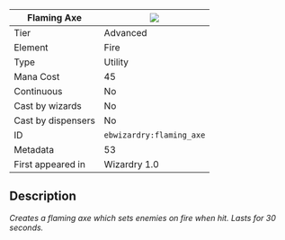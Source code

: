 | Flaming Axe |![](https://github.com/Electroblob77/Wizardry/blob/1.12.2/src/main/resources/assets/ebwizardry/textures/spells/flaming_axe.png)|
|---|---|
| Tier | Advanced |
| Element | Fire |
| Type | Utility |
| Mana Cost | 45 |
| Continuous | No |
| Cast by wizards | No |
| Cast by dispensers | No |
| ID | `ebwizardry:flaming_axe` |
| Metadata | 53 |
| First appeared in | Wizardry 1.0 |
## Description
_Creates a flaming axe which sets enemies on fire when hit. Lasts for 30 seconds._
